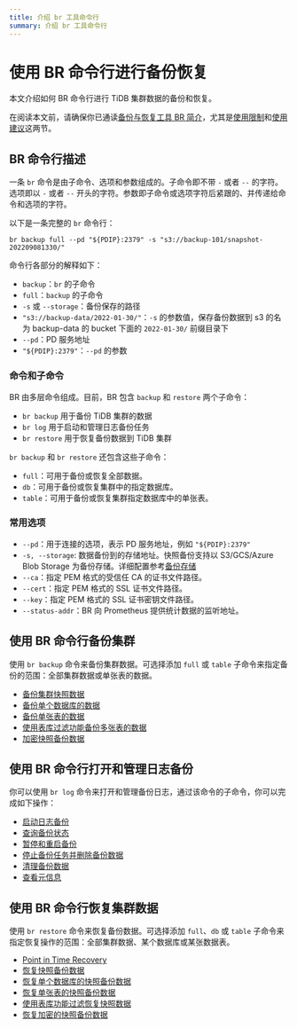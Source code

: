 ```yaml
---
title: 介绍 br 工具命令行
summary: 介绍 br 工具命令行
---
```


# 使用 BR 命令行进行备份恢复

本文介绍如何 BR 命令行进行 TiDB 集群数据的备份和恢复。

在阅读本文前，请确保你已通读[备份与恢复工具 BR 简介](/br/backup-and-restore-overview.md)，尤其是[使用限制](/br/backup-and-restore-overview.md#使用限制)和[使用建议](/br/backup-and-restore-overview.md#使用建议)这两节。

## BR 命令行描述

一条 `br` 命令是由子命令、选项和参数组成的。子命令即不带 `-` 或者 `--` 的字符。选项即以 `-` 或者 `--` 开头的字符。参数即子命令或选项字符后紧跟的、并传递给命令和选项的字符。

以下是一条完整的 `br` 命令行：

`br backup full --pd "${PDIP}:2379" -s "s3://backup-101/snapshot-202209081330/"`

命令行各部分的解释如下：

* `backup`：`br` 的子命令
* `full`：`backup` 的子命令
* `-s` 或 `--storage`：备份保存的路径
* `"s3://backup-data/2022-01-30/"`：`-s` 的参数值，保存备份数据到 s3 的名为 backup-data 的 bucket 下面的 `2022-01-30/` 前缀目录下
* `--pd`：PD 服务地址
* `"${PDIP}:2379"`：`--pd` 的参数

### 命令和子命令

BR 由多层命令组成。目前，BR 包含 `backup` 和 `restore` 两个子命令：

* `br backup` 用于备份 TiDB 集群的数据
* `br log` 用于启动和管理日志备份任务
* `br restore` 用于恢复备份数据到 TiDB 集群

`br backup` 和 `br restore`  还包含这些子命令：

* `full`：可用于备份或恢复全部数据。
* `db`：可用于备份或恢复集群中的指定数据库。
* `table`：可用于备份或恢复集群指定数据库中的单张表。

### 常用选项

* `--pd`：用于连接的选项，表示 PD 服务地址，例如 `"${PDIP}:2379"`
* `-s, --storage`: 数据备份到的存储地址。快照备份支持以 S3/GCS/Azure Blob Storage 为备份存储。详细配置参考[备份存储](xxx) 
* `--ca`：指定 PEM 格式的受信任 CA 的证书文件路径。
* `--cert`：指定 PEM 格式的 SSL 证书文件路径。
* `--key`：指定 PEM 格式的 SSL 证书密钥文件路径。
* `--status-addr`：BR 向 Prometheus 提供统计数据的监听地址。

## 使用 BR 命令行备份集群

使用 `br backup` 命令来备份集群数据。可选择添加 `full` 或 `table` 子命令来指定备份的范围：全部集群数据或单张表的数据。

- [备份集群快照数据](/br-refactor/br-manual/br-snapshot-manual.md#备份-tidb-集群快照)
- [备份单个数据库的数据](/br-refactor/br-manual/br-snapshot-manual.md#备份单个数据库的数据)
- [备份单张表的数据](/br-refactor/br-manual/br-snapshot-manual.md#备份单张表的数据)
- [使用表库过滤功能备份多张表的数据](/br-refactor/br-manual/br-snapshot-manual.md#使用表库过滤功能备份多张表的数据)
- [加密快照备份数据](/br-refactor/br-manual/br-snapshot-manual.md#备份端加密备份数据)

## 使用 BR 命令行打开和管理日志备份

你可以使用 `br log` 命令来打开和管理备份日志，通过该命令的子命令，你可以完成如下操作：

- [启动日志备份](/br-refactor/br-manual/br-pitr-manual.md#启动日志备份)
- [查询备份状态](/br-refactor/br-manual/br-pitr-manual.md#查询日志备份任务)
- [暂停和重启备份](/br-refactor/br-manual/br-pitr-manual.md#暂停和重启日志备份任务)
- [停止备份任务并删除备份数据](/br-refactor/br-manual/br-pitr-manual.md#永久停止日志备份任务)
- [清理备份数据](/br-refactor/br-manual/br-pitr-manual.md#清理日志备份数据)
- [查看元信息](/br-refactor/br-manual/br-pitr-manual.md#查看备份数据元信息) 

## 使用 BR 命令行恢复集群数据

使用 `br restore` 命令来恢复备份数据。可选择添加 `full`、`db` 或 `table` 子命令来指定恢复操作的范围：全部集群数据、某个数据库或某张数据表。

- [Point in Time Recovery](/br-refactor/br-manual/br-pitr-manual.md#恢复到指定时间点-pitr)
- [恢复快照备份数据](/br-refactor/br-manual/br-snapshot-manual.md#恢复快照备份数据)
- [恢复单个数据库的快照备份数据](/br-refactor/br-manual/br-snapshot-manual.md#恢复单个数据库的数据)
- [恢复单张表的快照备份数据](/br-refactor/br-manual/br-snapshot-manual.md#恢复单张表的数据)
- [使用表库功能过滤恢复快照数据](/br-refactor/br-manual/br-snapshot-manual.md#使用表库功能过滤恢复数据)
- [恢复加密的快照备份数据](/br-refactor/br-manual/br-snapshot-manual.md#恢复加密的备份数据)
